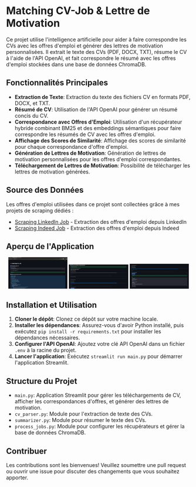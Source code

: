 # Matching CV-Job & Lettre de Motivation

Ce projet utilise l'intelligence artificielle pour aider à faire correspondre les CVs avec les offres d'emploi et générer des lettres de motivation personnalisées. Il extrait le texte des CVs (PDF, DOCX, TXT), résume le CV à l'aide de l'API OpenAI, et fait correspondre le résumé avec les offres d'emploi stockées dans une base de données ChromaDB.

## Fonctionnalités Principales
- **Extraction de Texte**: Extraction du texte des fichiers CV en formats PDF, DOCX, et TXT.
- **Résumé de CV**: Utilisation de l'API OpenAI pour générer un résumé concis du CV.
- **Correspondance avec Offres d'Emploi**: Utilisation d'un récupérateur hybride combinant BM25 et des embeddings sémantiques pour faire correspondre les résumés de CV avec les offres d'emploi.
- **Affichage des Scores de Similarité**: Affichage des scores de similarité pour chaque correspondance d'offre d'emploi.
- **Génération de Lettres de Motivation**: Génération de lettres de motivation personnalisées pour les offres d'emploi correspondantes.
- **Téléchargement de Lettres de Motivation**: Possibilité de télécharger les lettres de motivation générées.

## Source des Données
Les offres d'emploi utilisées dans ce projet sont collectées grâce à mes projets de scraping dédiés :
- [Scraping LinkedIn Job](https://github.com/yvankondjo/scrapping_LinkendIn_Job) - Extraction des offres d'emploi depuis LinkedIn
- [Scraping Indeed Job](https://github.com/yvankondjo/scraping_indeed_job) - Extraction des offres d'emploi depuis Indeed

## Aperçu de l'Application

<p align="center">
  <img src="images/Etape 1 & 2.png" alt="Import du CV et résumé" width="32%" />
  <img src="images/Etape 3.png" alt="Correspondance avec offres d'emploi" width="32%" />
  <img src="images/Lettre de motivation.png" alt="Génération de lettre de motivation" width="32%" />
</p>

## Installation et Utilisation
1. **Cloner le dépôt**: Clonez ce dépôt sur votre machine locale.
2. **Installer les dépendances**: Assurez-vous d'avoir Python installé, puis exécutez `pip install -r requirements.txt` pour installer les dépendances nécessaires.
3. **Configurer l'API OpenAI**: Ajoutez votre clé API OpenAI dans un fichier `.env` à la racine du projet.
4. **Lancer l'application**: Exécutez `streamlit run main.py` pour démarrer l'application Streamlit.

## Structure du Projet
- `main.py`: Application Streamlit pour gérer les téléchargements de CV, afficher les correspondances d'offres, et générer des lettres de motivation.
- `cv_parser.py`: Module pour l'extraction de texte des CVs.
- `summarizer.py`: Module pour résumer le texte des CVs.
- `process_jobs.py`: Module pour configurer les récupérateurs et gérer la base de données ChromaDB.

## Contribuer
Les contributions sont les bienvenues! Veuillez soumettre une pull request ou ouvrir une issue pour discuter des changements que vous souhaitez apporter.

